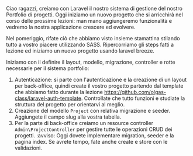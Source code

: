 Ciao ragazzi,
creiamo con Laravel il nostro sistema di gestione del nostro Portfolio di progetti.
Oggi iniziamo un nuovo progetto che si arricchirà nel corso delle prossime lezioni: man mano aggiungeremo funzionalità e vedremo la nostra applicazione crescere ed evolvere.

Nel pomeriggio, rifate ciò che abbiamo visto insieme stamattina stilando tutto a vostro piacere utilizzando SASS.
Ripercorriamo gli steps fatti a lezione ed iniziamo un nuovo progetto usando laravel breeze.

Iniziamo con il definire il layout, modello, migrazione, controller e rotte necessarie per il sistema portfolio:
1. Autenticazione: si parte con l'autenticazione e la creazione di un layout per back-office, quindi create il vostro progetto partendo dal template che abbiamo fatto durante la lezione https://github.com/olgas-class/laravel-auth-template. Controllate che tutto funzioni e studiate la struttura del progetto per orientarvi al meglio.
2. Creazione del modello `Project` con relativa migrazione e seeder. Aggiungete il campo slug alla vostra tabella.
3. Per la parte di back-office creiamo un resource controller `Admin\ProjectController` per gestire tutte le operazioni CRUD dei progetti.
:avviso:  Oggi dovete implementare migration, seeder e la pagina index. Se avrete tempo, fate anche create e store con le validazioni.
